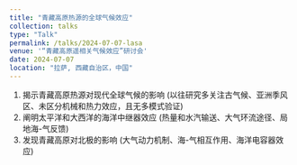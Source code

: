 ```yaml
---
title: "青藏高原热源的全球气候效应"
collection: talks
type: "Talk"
permalink: /talks/2024-07-07-lasa
venue: '“青藏高原遥相关气候效应”研讨会'
date: 2024-07-07
location: "拉萨, 西藏自治区，中国"
---
```


1. 揭示青藏高原热源对现代全球气候的影响
       (以往研究多关注古气候、亚洲季风区、未区分机械和热力效应，且无多模式验证)
2. 阐明太平洋和大西洋的海洋中继器效应
       (热量和水汽输送、大气环流途径、局地海-气反馈)
3. 发现青藏高原对北极的影响
       (大气动力机制、海-气相互作用、海洋电容器效应)
